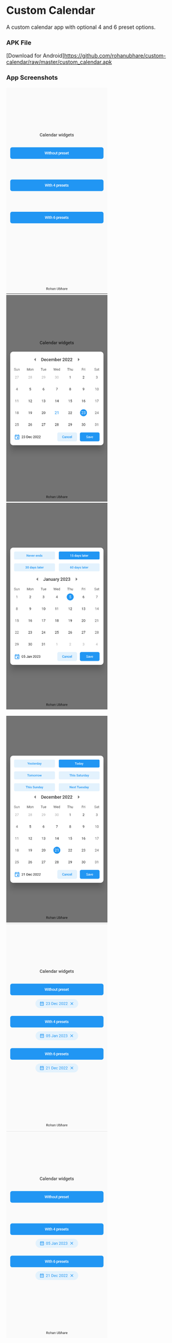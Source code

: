 # Custom Calendar

A custom calendar app with optional 4 and 6 preset options.

### APK File
[Download for Android]https://github.com/rohanubhare/custom-calendar/raw/master/custom_calendar.apk

### App Screenshots
<p float="left">
  <img src="/screenshots/1.png" width="270" />
  <img src="/screenshots/2.png" width="270" /> 
  <img src="/screenshots/3.png" width="270" />
</p>

<p float="left">
  <img src="/screenshots/4.png" width="270" />
  <img src="/screenshots/5.png" width="270" /> 
  <img src="/screenshots/6.png" width="270" />
</p>

